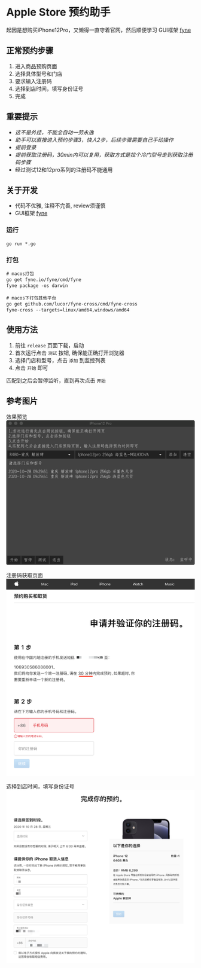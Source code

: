 # Apple Store 预约助手
起因是想购买iPhone12Pro，又懒得一直守着官网，然后顺便学习 GUI框架 [fyne](https://github.com/fyne-io/fyne)

## 正常预约步骤
1. 进入商品预购页面
2. 选择具体型号和门店
3. 要求输入注册码
4. 选择到店时间，填写身份证号
5. 完成

## 重要提示
* *这不是外挂，不能全自动一劳永逸*
* *助手可以直接进入预约步骤3，快人2步，后续步骤需要自己手动操作*
* *提前登录*
* *提前获取注册码，30min内可以复用，获取方式是找个冷门型号走到获取注册码步骤*
* 经过测试12和12pro系列的注册码不能通用


## 关于开发
* 代码不优雅, 注释不完善, review须谨慎
* GUI框架 [fyne](https://github.com/fyne-io/fyne)

### 运行
```shell script
go run *.go
```

### 打包
```
# macos打包
go get fyne.io/fyne/cmd/fyne
fyne package -os darwin

# macos下打包其他平台
go get github.com/lucor/fyne-cross/cmd/fyne-cross
fyne-cross --targets=linux/amd64,windows/amd64 
```

## 使用方法

1. 前往 `release` 页面下载，启动
2. 首次运行点击 `测试` 按钮, 确保能正确打开浏览器
3. 选择门店和型号，点击 `添加` 到监控列表
4. 点击 `开始` 即可

匹配到之后会暂停监听，直到再次点击 `开始`

## 参考图片

效果预览
![效果预览](./images/0.png)

注册码获取页面
![注册码获取页面](./images/1.png)

选择到店时间，填写身份证号
![选择到店时间，填写身份证号](./images/2.png)
